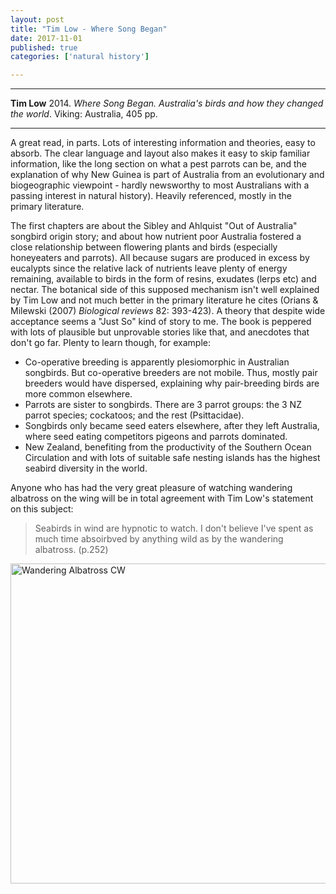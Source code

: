 ```yaml
---
layout: post
title: "Tim Low - Where Song Began"
date: 2017-11-01
published: true
categories: ['natural history']

---
```



***
<b>Tim Low</b> 2014. _Where Song Began. Australia's birds and how they changed the world_. Viking: Australia, 405 pp.

***
<img align="right" src="https://www.timlow.com/images/birdbook/Where_Song_Began_for_website.jpg" alt="">  
A great read, in parts.  Lots of interesting information and theories, easy to absorb.  The clear language and layout also makes it easy to skip familiar information, like the long section on what a pest parrots can be, and the explanation of why New Guinea is part of Australia from an evolutionary and biogeographic viewpoint - hardly newsworthy to most Australians with a passing interest in natural history).  Heavily referenced, mostly in the primary literature. 

The first chapters are about the Sibley and Ahlquist "Out of Australia" songbird origin story; and about how nutrient poor Australia fostered a close relationship between flowering plants and birds (especially honeyeaters and parrots).  All because sugars are produced in excess by eucalypts since the relative lack of nutrients leave plenty of energy remaining, available to birds in the form of resins, exudates (lerps etc) and nectar.  The botanical side of this supposed mechanism isn't well explained by Tim Low and not much better in the primary literature he cites (Orians & Milewski (2007) _Biological reviews_ 82: 393-423).  A theory that despite wide acceptance seems a "Just So" kind of story to me.  The book is peppered with lots of plausible but unprovable stories like that, and anecdotes that don't go far.  Plenty to learn though, for example:
 
- Co-operative breeding is apparently plesiomorphic in Australian songbirds. But co-operative breeders are not mobile. Thus, mostly pair breeders would have dispersed, explaining why pair-breeding birds are more common elsewhere.
- Parrots are sister to songbirds.  There are 3 parrot groups: the 3 NZ parrot species; cockatoos; and the rest (Psittacidae). 
- Songbirds only became seed eaters elsewhere, after they left Australia, where seed eating competitors pigeons and parrots dominated.
- New Zealand, benefiting from the productivity of the Southern Ocean Circulation and with lots of suitable safe nesting islands has the highest seabird diversity in the world.

Anyone who has had the very great pleasure of watching wandering albatross on the wing will be in total agreement with Tim Low's statement on this subject:

> Seabirds in wind are hypnotic to watch.  I don't believe I've spent as much time absoirbved by anything wild as by the wandering albatross. (p.252)

<a title="By 3HEADEDDOG (Own work) [CC BY-SA 3.0 (https://creativecommons.org/licenses/by-sa/3.0) or GFDL (http://www.gnu.org/copyleft/fdl.html)], via Wikimedia Commons" href="https://upload.wikimedia.org/wikipedia/commons/4/4c/Wandering_Albatross_CW.jpg"><img width="512" alt="Wandering Albatross CW" src="https://upload.wikimedia.org/wikipedia/commons/thumb/4/4c/Wandering_Albatross_CW.jpg/1024px-Wandering_Albatross_CW.jpg"/></a>
